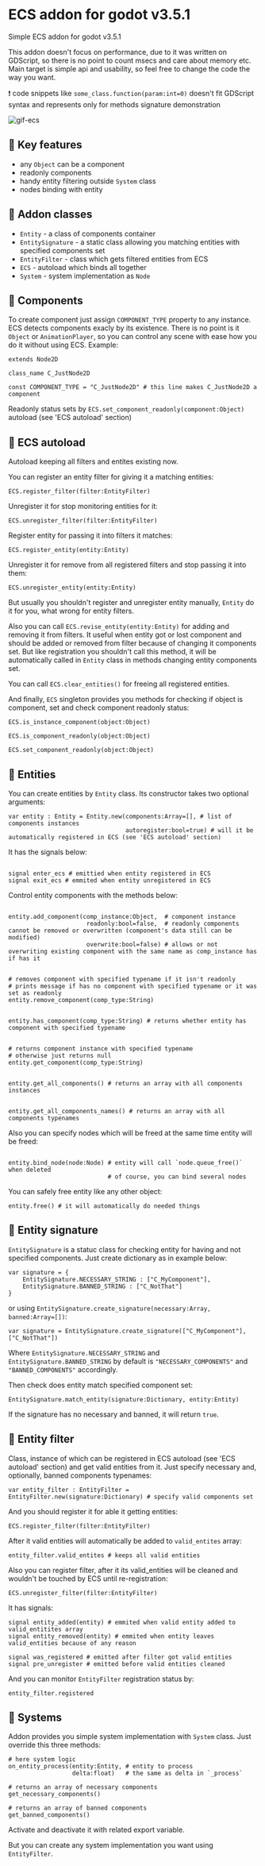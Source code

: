 # ECS addon for godot v3.5.1

Simple ECS addon for godot v3.5.1

This addon doesn't focus on performance, due to it was written on GDScript, so there is no point to count msecs and care about memory etc.
Main target is simple api and usability, so feel free to change the code the way you want.

:exclamation: code snippets like `some_class.function(param:int=0)` doesn't fit GDScript syntax and represents only for methods signature demonstration

![gif-ecs](https://user-images.githubusercontent.com/66486400/197368212-0811de8e-4923-4178-b2ab-919b9691f03d.gif)

## :large_orange_diamond: Key features
- any `Object` can be a component
- readonly components
- handy entity filtering outside `System` class
- nodes binding with entity

## :large_orange_diamond: Addon classes
- `Entity` - a class of components container
- `EntitySignature` - a static class allowing you matching entities with specified components set
- `EntityFilter` - class which gets filtered entities from ECS
- `ECS` - autoload which binds all together
- `System` - system implementation as `Node`


## :large_orange_diamond: Components

To create component just assign `COMPONENT_TYPE` property to any instance. ECS detects components exacly by its existence. There is no point is it `Object` or `AnimationPlayer`, so you can control any scene with ease how you do it without using ECS. Example:
``` gdscript
extends Node2D

class_name C_JustNode2D

const COMPONENT_TYPE = "C_JustNode2D" # this line makes C_JustNode2D a component
```

Readonly status sets by `ECS.set_component_readonly(component:Object)` autoload (see 'ECS autoload' section)

## :large_orange_diamond: ECS autoload

Autoload keeping all filters and entites existing now.

You can register an entity filter for giving it a matching entities:
```gdscript
ECS.register_filter(filter:EntityFilter)
```

Unregister it for stop monitoring entities for it:
```gdscript
ECS.unregister_filter(filter:EntityFilter)
```

Register entity for passing it into filters it matches:
```gdscript
ECS.register_entity(entity:Entity)
```

Unregister it for remove from all registered filters and stop passing it into them:
```gdscript
ECS.unregister_entity(entity:Entity)
```

But usually you shouldn't register and unregister entity manually, `Entity` do it for you, what wrong for entity filters.

Also you can call `ECS.revise_entity(entity:Entity)` for adding and removing it from filters. It useful when entity got or lost component and should be added or removed from filter because of changing it components set. But like registration you shouldn't call this method, it will be automatically called in `Entity` class in methods changing entity components set.

You can call `ECS.clear_entities()` for freeing all registered entities.

And finally, `ECS` singleton provides you methods for checking if object is component, set and check component readonly status:
```gdscript
ECS.is_instance_component(object:Object)

ECS.is_component_readonly(object:Object)

ECS.set_component_readonly(object:Object)
```

## :large_orange_diamond: Entities

You can create entities by `Entity` class. Its constructor takes two optional arguments:
``` gdscript
var entity : Entity = Entity.new(components:Array=[], # list of components instances
                                 autoregister:bool=true) # will it be automatically registered in ECS (see 'ECS autoload' section)
```

It has the signals below:
``` gdscript

signal enter_ecs # emittied when entity registered in ECS
signal exit_ecs # emmited when entity unregistered in ECS

```

Control entity components with the methods below:

```gdscript

entity.add_component(comp_instance:Object,  # component instance
                      readonly:bool=false,  # readonly components cannot be removed or overwritten (component's data still can be modified)
                      overwrite:bool=false) # allows or not overwriting existing component with the same name as comp_instance has if has it


# removes component with specified typename if it isn't readonly
# prints message if has no component with specified typename or it was set as readonly
entity.remove_component(comp_type:String) 


entity.has_component(comp_type:String) # returns whether entity has component with specified typename


# returns component instance with specified typename
# otherwise just returns null
entity.get_component(comp_type:String)


entity.get_all_components() # returns an array with all components instances


entity.get_all_components_names() # returns an array with all components typenames
```

Also you can specify nodes which will be freed at the same time entity will be freed:
```gdscript

entity.bind_node(node:Node) # entity will call `node.queue_free()` when deleted
                            # of course, you can bind several nodes
```

You can safely free entity like any other object:
```gdscript
entity.free() # it will automatically do needed things
```

## :large_orange_diamond: Entity signature

`EntitySignature` is a statuc class for checking entity for having and not specified components. Just create dictionary as in example below:

```gdscript
var signature = {
	EntitySignature.NECESSARY_STRING : ["C_MyComponent"],
	EntitySignature.BANNED_STRING : ["C_NotThat"]
}
```

or using `EntitySignature.create_signature(necessary:Array, banned:Array=[])`:

```gdscript
var signature = EntitySignature.create_signature(["C_MyComponent"],  ["C_NotThat"])
```

Where `EntitySignature.NECESSARY_STRING` and `EntitySignature.BANNED_STRING` by default is `"NECESSARY_COMPONENTS"` and `"BANNED_COMPONENTS"` accordingly.

Then check does entity match specified component set:

```gdscript
EntitySignature.match_entity(signature:Dictionary, entity:Entity)
```

If the signature has no necessary and banned, it will return `true`.

## :large_orange_diamond: Entity filter

Class, instance of which can be registered in ECS autoload (see 'ECS autoload' section) and get valid entities from it. Just specify necessary and, optionally, banned components typenames:
```gdscript
var entity_filter : EntityFilter = EntityFilter.new(signature:Dictionary) # specify valid components set
```

And you should register it for able it getting entities:
``` gdscript
ECS.register_filter(filter:EntityFilter)
```

After it valid entities will automatically be added to `valid_entites` array:
```gdscript
entity_filter.valid_entites # keeps all valid entities
```

Also you can register filter, after it its valid_entities will be cleaned and wouldn't be touched by ECS until re-registration:
```gdscript
ECS.unregister_filter(filter:EntityFilter)
```

It has signals:
``` gdscript
signal entity_added(entity) # emmited when valid entity added to valid_entitites array
signal entity_removed(entity) # emmited when entity leaves valid_entities because of any reason

signal was_registered # emitted after filter got valid entities
signal pre_unregister # emitted before valid entities cleaned
```

And you can monitor `EntityFilter` registration status by:
```gdscript
entity_filter.registered
```

## :large_orange_diamond: Systems

Addon provides you simple system implementation with `System` class. Just override this three methods:
```gdscript
# here system logic
on_entity_process(entity:Entity, # entity to process
                  delta:float)   # the same as delta in `_process`

# returns an array of necessary components
get_necessary_components()

# returns an array of banned components
get_banned_components()
```

Activate and deactivate it with related export variable.

But you can create any system implementation you want using `EntityFilter`.

